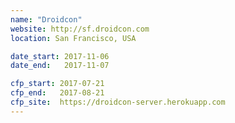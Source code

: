 ```yaml
---
name: "Droidcon"
website: http://sf.droidcon.com
location: San Francisco, USA

date_start: 2017-11-06
date_end:   2017-11-07

cfp_start: 2017-07-21
cfp_end:   2017-08-21
cfp_site:  https://droidcon-server.herokuapp.com
---
```

